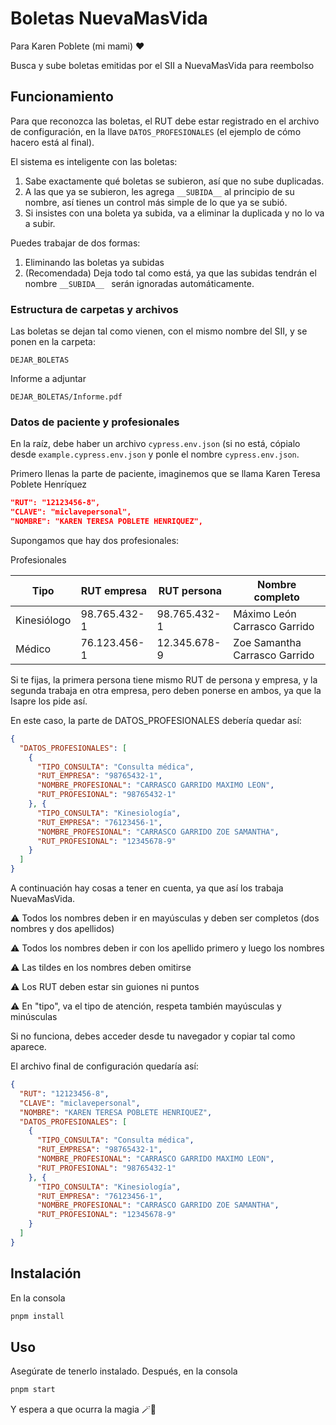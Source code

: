
# Boletas NuevaMasVida

Para Karen Poblete (mi mami) ❤️

Busca y sube boletas emitidas por el SII a NuevaMasVida para reembolso

## Funcionamiento

Para que reconozca las boletas, el RUT debe estar registrado en el archivo de configuración, en la llave `DATOS_PROFESIONALES` (el ejemplo de cómo hacero está al final).

El sistema es inteligente con las boletas:

1) Sabe exactamente qué boletas se subieron, así que no sube duplicadas.
2) A las que ya se subieron, les agrega `__SUBIDA__` al principio de su nombre, así tienes un control más simple de lo que ya se subió.
3) Si insistes con una boleta ya subida, va a eliminar la duplicada y no lo va a subir.

Puedes trabajar de dos formas:
1) Eliminando las boletas ya subidas
2) (Recomendada) Deja todo tal como está, ya que las subidas tendrán el nombre `__SUBIDA__ ` serán ignoradas automáticamente.

### Estructura de carpetas y archivos

Las boletas se dejan tal como vienen, con el mismo nombre del SII, y se ponen en la carpeta:

```
DEJAR_BOLETAS
```

Informe a adjuntar

```
DEJAR_BOLETAS/Informe.pdf
```

### Datos de paciente y profesionales

En la raíz, debe haber un archivo `cypress.env.json` (si no está, cópialo desde `example.cypress.env.json` y ponle el nombre `cypress.env.json`.

Primero llenas la parte de paciente, imaginemos que se llama Karen Teresa Poblete Henríquez

```json
"RUT": "12123456-8",
"CLAVE": "miclavepersonal",
"NOMBRE": "KAREN TERESA POBLETE HENRIQUEZ",
```

Supongamos que hay dos profesionales:

Profesionales

|Tipo|RUT empresa|RUT persona|Nombre completo|
|--|--|--|--|
|Kinesiólogo|98.765.432-1|98.765.432-1|Máximo León Carrasco Garrido|
|Médico|76.123.456-1|12.345.678-9|Zoe Samantha Carrasco Garrido|

Si te fijas, la primera persona tiene mismo RUT de persona y empresa, y la segunda trabaja en otra empresa, pero deben ponerse en ambos, ya que la Isapre los pide así.

En este caso, la parte de DATOS_PROFESIONALES debería quedar así:

```json
{
  "DATOS_PROFESIONALES": [
    {
      "TIPO_CONSULTA": "Consulta médica",
      "RUT_EMPRESA": "98765432-1",
      "NOMBRE_PROFESIONAL": "CARRASCO GARRIDO MAXIMO LEON",
      "RUT_PROFESIONAL": "98765432-1"
    }, {
      "TIPO_CONSULTA": "Kinesiología",
      "RUT_EMPRESA": "76123456-1",
      "NOMBRE_PROFESIONAL": "CARRASCO GARRIDO ZOE SAMANTHA",
      "RUT_PROFESIONAL": "12345678-9"
    }
  ]
}
```

A continuación hay cosas a tener en cuenta, ya que así los trabaja NuevaMasVida.

⚠️ Todos los nombres deben ir en mayúsculas y deben ser completos (dos nombres y dos apellidos)

⚠️ Todos los nombres deben ir con los apellido primero y luego los nombres

⚠️ Las tildes en los nombres deben omitirse

⚠️ Los RUT deben estar sin guiones ni puntos

⚠️ En "tipo", va el tipo de atención, respeta también mayúsculas y minúsculas

Si no funciona, debes acceder desde tu navegador y copiar tal como aparece.

El archivo final de configuración quedaría así:
```json
{
  "RUT": "12123456-8",
  "CLAVE": "miclavepersonal",
  "NOMBRE": "KAREN TERESA POBLETE HENRIQUEZ",
  "DATOS_PROFESIONALES": [
    {
      "TIPO_CONSULTA": "Consulta médica",
      "RUT_EMPRESA": "98765432-1",
      "NOMBRE_PROFESIONAL": "CARRASCO GARRIDO MAXIMO LEON",
      "RUT_PROFESIONAL": "98765432-1"
    }, {
      "TIPO_CONSULTA": "Kinesiología",
      "RUT_EMPRESA": "76123456-1",
      "NOMBRE_PROFESIONAL": "CARRASCO GARRIDO ZOE SAMANTHA",
      "RUT_PROFESIONAL": "12345678-9"
    }
  ]
}
```

## Instalación

En la consola

```bash
pnpm install
```

## Uso

Asegúrate de tenerlo instalado. Después, en la consola

```bash
pnpm start
```

Y espera a que ocurra la magia 🪄🧙
